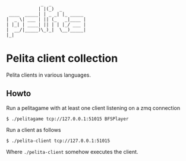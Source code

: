 ```
             _  _             
            | |(_)  _         
 ____  _____| | _ _| |_ _____ 
|  _ \| ___ | || (_   _|____ |
| |_| | ____| || | | |_/ ___ |
|  __/|_____)\_)_|  \__)_____|
|_|                           
```

Pelita client collection
========================

Pelita clients in various languages.

Howto
-----

Run a pelitagame with at least one client listening on a zmq connection

    $ ./pelitagame tcp://127.0.0.1:51015 BFSPlayer

Run a client as follows

    $ ./pelita-client tcp://127.0.0.1:51015

Where `./pelita-client` somehow executes the client.

